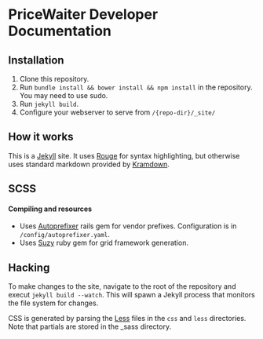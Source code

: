 PriceWaiter Developer Documentation
===

## Installation
1. Clone this repository.
2. Run `bundle install && bower install && npm install` in the repository. You may need to use sudo.
3. Run `jekyll build`.
4. Configure your webserver to serve from `/{repo-dir}/_site/`

## How it works
This is a [Jekyll](http://jekyllrb.com/) site. It uses [Rouge](https://github.com/jneen/rouge) for syntax highlighting,
but otherwise uses standard markdown provided by [Kramdown](http://kramdown.gettalong.org/).

## SCSS

#### Compiling and resources
* Uses [Autoprefixer](https://github.com/ai/autoprefixer-rails) rails gem for vendor prefixes. Configuration is in `/config/autoprefixer.yaml`.
* Uses [Suzy](http://susy.oddbird.net/) ruby gem for grid framework generation.

## Hacking
To make changes to the site, navigate to the root of the repository and execut `jekyll build --watch`. This will
spawn a Jekyll process that monitors the file system for changes.

CSS is generated by parsing the [Less](http://lesscss.org/) files in the `css` and `less` directories. Note that
partials are stored in the _sass directory.
